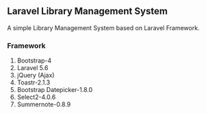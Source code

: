 ## Laravel Library Management System
A simple Library Management System based on Laravel Framework.

### Framework
1. Bootstrap-4
2. Laravel 5.6
3. jQuery (Ajax)
4. Toastr-2.1.3
5. Bootstrap Datepicker-1.8.0
6. Select2-4.0.6
7. Summernote-0.8.9
